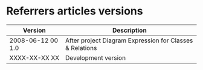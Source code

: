 ﻿Referrers articles versions
===========================

| Version            | Description                                              |
|--------------------|----------------------------------------------------------|
| 2008-06-12 00  1.0 | After project Diagram Expression for Classes & Relations |
| XXXX-XX-XX XX      | Development version                                      |

